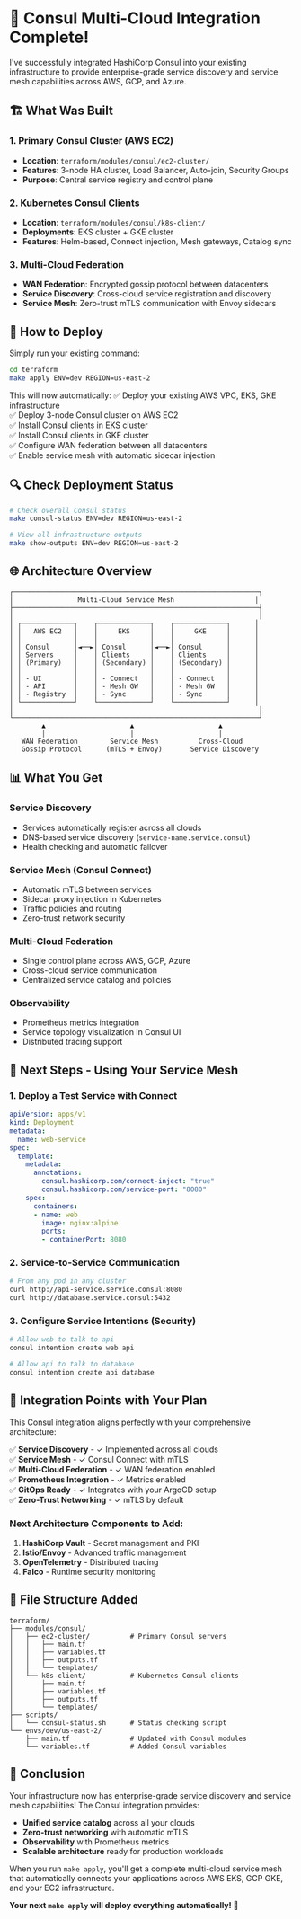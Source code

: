 # 🎉 Consul Multi-Cloud Integration Complete!

I've successfully integrated HashiCorp Consul into your existing infrastructure to provide enterprise-grade service discovery and service mesh capabilities across AWS, GCP, and Azure.

## 🏗️ What Was Built

### 1. **Primary Consul Cluster (AWS EC2)**
- **Location**: `terraform/modules/consul/ec2-cluster/`
- **Features**: 3-node HA cluster, Load Balancer, Auto-join, Security Groups
- **Purpose**: Central service registry and control plane

### 2. **Kubernetes Consul Clients** 
- **Location**: `terraform/modules/consul/k8s-client/`
- **Deployments**: EKS cluster + GKE cluster
- **Features**: Helm-based, Connect injection, Mesh gateways, Catalog sync

### 3. **Multi-Cloud Federation**
- **WAN Federation**: Encrypted gossip protocol between datacenters
- **Service Discovery**: Cross-cloud service registration and discovery
- **Service Mesh**: Zero-trust mTLS communication with Envoy sidecars

## 🚀 How to Deploy

Simply run your existing command:
```bash
cd terraform
make apply ENV=dev REGION=us-east-2
```

This will now automatically:
✅ Deploy your existing AWS VPC, EKS, GKE infrastructure  
✅ Deploy 3-node Consul cluster on AWS EC2  
✅ Install Consul clients in EKS cluster  
✅ Install Consul clients in GKE cluster  
✅ Configure WAN federation between all datacenters  
✅ Enable service mesh with automatic sidecar injection  

## 🔍 Check Deployment Status

```bash
# Check overall Consul status
make consul-status ENV=dev REGION=us-east-2

# View all infrastructure outputs
make show-outputs ENV=dev REGION=us-east-2
```

## 🌐 Architecture Overview

```
┌─────────────────────────────────────────────────────────────┐
│                Multi-Cloud Service Mesh                    │
├─────────────────────────────────────────────────────────────┤
│                                                             │
│ ┌─────────────┐    ┌─────────────┐    ┌─────────────┐      │
│ │   AWS EC2   │    │     EKS     │    │     GKE     │      │
│ │             │    │             │    │             │      │
│ │ Consul      │◄──►│ Consul      │◄──►│ Consul      │      │
│ │ Servers     │    │ Clients     │    │ Clients     │      │
│ │ (Primary)   │    │ (Secondary) │    │ (Secondary) │      │
│ │             │    │             │    │             │      │
│ │ - UI        │    │ - Connect   │    │ - Connect   │      │
│ │ - API       │    │ - Mesh GW   │    │ - Mesh GW   │      │
│ │ - Registry  │    │ - Sync      │    │ - Sync      │      │
│ └─────────────┘    └─────────────┘    └─────────────┘      │
│                                                             │
└─────────────────────────────────────────────────────────────┘
        ▲                     ▲                     ▲
        │                     │                     │
   WAN Federation        Service Mesh          Cross-Cloud
   Gossip Protocol      (mTLS + Envoy)       Service Discovery
```

## 📊 What You Get

### **Service Discovery**
- Services automatically register across all clouds
- DNS-based service discovery (`service-name.service.consul`)
- Health checking and automatic failover

### **Service Mesh (Consul Connect)**
- Automatic mTLS between services
- Sidecar proxy injection in Kubernetes
- Traffic policies and routing
- Zero-trust network security

### **Multi-Cloud Federation**
- Single control plane across AWS, GCP, Azure
- Cross-cloud service communication
- Centralized service catalog and policies

### **Observability**
- Prometheus metrics integration
- Service topology visualization in Consul UI
- Distributed tracing support

## 🎯 Next Steps - Using Your Service Mesh

### 1. **Deploy a Test Service with Connect**
```yaml
apiVersion: apps/v1
kind: Deployment
metadata:
  name: web-service
spec:
  template:
    metadata:
      annotations:
        consul.hashicorp.com/connect-inject: "true"
        consul.hashicorp.com/service-port: "8080"
    spec:
      containers:
      - name: web
        image: nginx:alpine
        ports:
        - containerPort: 8080
```

### 2. **Service-to-Service Communication**
```bash
# From any pod in any cluster
curl http://api-service.service.consul:8080
curl http://database.service.consul:5432
```

### 3. **Configure Service Intentions (Security)**
```bash
# Allow web to talk to api
consul intention create web api

# Allow api to talk to database
consul intention create api database
```

## 🔧 Integration Points with Your Plan

This Consul integration aligns perfectly with your comprehensive architecture:

✅ **Service Discovery** - ✓ Implemented across all clouds  
✅ **Service Mesh** - ✓ Consul Connect with mTLS  
✅ **Multi-Cloud Federation** - ✓ WAN federation enabled  
✅ **Prometheus Integration** - ✓ Metrics enabled  
✅ **GitOps Ready** - ✓ Integrates with your ArgoCD setup  
✅ **Zero-Trust Networking** - ✓ mTLS by default  

### Next Architecture Components to Add:
1. **HashiCorp Vault** - Secret management and PKI
2. **Istio/Envoy** - Advanced traffic management 
3. **OpenTelemetry** - Distributed tracing
4. **Falco** - Runtime security monitoring

## 📂 File Structure Added

```
terraform/
├── modules/consul/
│   ├── ec2-cluster/          # Primary Consul servers
│   │   ├── main.tf
│   │   ├── variables.tf
│   │   ├── outputs.tf
│   │   └── templates/
│   └── k8s-client/           # Kubernetes Consul clients
│       ├── main.tf
│       ├── variables.tf  
│       ├── outputs.tf
│       └── templates/
├── scripts/
│   └── consul-status.sh      # Status checking script
└── envs/dev/us-east-2/
    ├── main.tf               # Updated with Consul modules
    └── variables.tf          # Added Consul variables
```

## 🎊 Conclusion

Your infrastructure now has enterprise-grade service discovery and service mesh capabilities! The Consul integration provides:

- **Unified service catalog** across all your clouds
- **Zero-trust networking** with automatic mTLS
- **Observability** with Prometheus metrics
- **Scalable architecture** ready for production workloads

When you run `make apply`, you'll get a complete multi-cloud service mesh that automatically connects your applications across AWS EKS, GCP GKE, and your EC2 infrastructure.

**Your next `make apply` will deploy everything automatically! 🚀** 